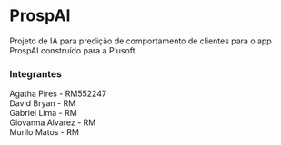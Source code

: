 # ProspAI
Projeto de IA para predição de comportamento de clientes para o app ProspAI construído para a Plusoft.

### Integrantes ###
Agatha Pires - RM552247 <br>
David Bryan - RM <br>
Gabriel Lima - RM <br>
Giovanna Alvarez - RM <br>
Murilo Matos - RM <br>